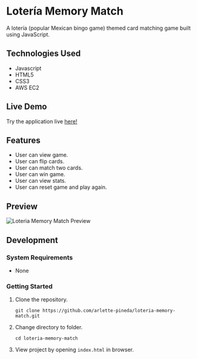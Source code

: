 # Lotería Memory Match 

A lotería (popular Mexican bingo game) themed card matching game built using JavaScript.

## Technologies Used

- Javascript
- HTML5
- CSS3
- AWS EC2

## Live Demo

Try the application live [here!](https://loteria-memory-match.arlettepineda.com)

## Features

- User can view game.
- User can flip cards.
- User can match two cards.
- User can win game. 
- User can view stats.
- User can reset game and play again.


## Preview
![Loteria Memory Match Preview](loteriaMatch.gif "Loteria Memory Match gif")

## Development 
### System Requirements 
- None

### Getting Started 
1. Clone the repository.

    `git clone https://github.com/arlette-pineda/loteria-memory-match.git`

2. Change directory to folder.

    `cd loteria-memory-match`

3. View project by opening `index.html` in browser.

